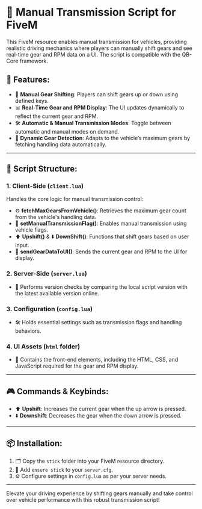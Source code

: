 # 🚗 Manual Transmission Script for FiveM

This FiveM resource enables manual transmission for vehicles, providing realistic driving mechanics where players can manually shift gears and see real-time gear and RPM data on a UI. The script is compatible with the QB-Core framework.

## 🔧 Features:

- 🔄 **Manual Gear Shifting**: Players can shift gears up or down using defined keys.
- 📊 **Real-Time Gear and RPM Display**: The UI updates dynamically to reflect the current gear and RPM.
- 🛠 **Automatic & Manual Transmission Modes**: Toggle between automatic and manual modes on demand.
- 🚗 **Dynamic Gear Detection**: Adapts to the vehicle’s maximum gears by fetching handling data automatically.

---

## 📂 Script Structure:

### 1. **Client-Side** (`client.lua`)

Handles the core logic for manual transmission control:

- ⚙️ **fetchMaxGearsFromVehicle()**: Retrieves the maximum gear count from the vehicle's handling data.
- 🔧 **setManualTransmissionFlag()**: Enables manual transmission using vehicle flags.
- ⬆️ **Upshift()** & ⬇️ **DownShift()**: Functions that shift gears based on user input.
- 📡 **sendGearDataToUI()**: Sends the current gear and RPM to the UI for display.

### 2. **Server-Side** (`server.lua`)

- 📝 Performs version checks by comparing the local script version with the latest available version online.

### 3. **Configuration** (`config.lua`)

- 🛠 Holds essential settings such as transmission flags and handling behaviors.

### 4. **UI Assets** (`html` folder)

- 🎨 Contains the front-end elements, including the HTML, CSS, and JavaScript required for the gear and RPM display.

---

## 🎮 Commands & Keybinds:

- ⬆️ **Upshift**: Increases the current gear when the up arrow is pressed.
- ⬇️ **Downshift**: Decreases the gear when the down arrow is pressed.

---

## 📦 Installation:

1. 🗂 Copy the `stick` folder into your FiveM resource directory.
2. 📝 Add `ensure stick` to your `server.cfg`.
3. ⚙️ Configure settings in `config.lua` as per your server needs.

---

Elevate your driving experience by shifting gears manually and take control over vehicle performance with this robust transmission script!
